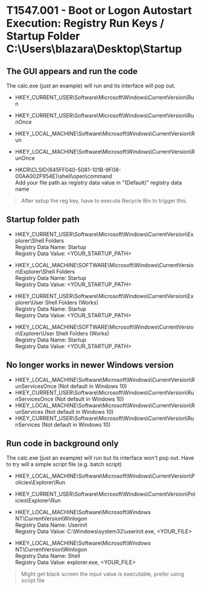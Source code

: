 # T1547.001 - Boot or Logon Autostart Execution: Registry Run Keys / Startup Folder C:\Users\blazara\Desktop\Startup

## The GUI appears and run the code

The calc.exe (just an example) will run and its interface will pop out.

- HKEY_CURRENT_USER\Software\Microsoft\Windows\CurrentVersion\Run
- HKEY_CURRENT_USER\Software\Microsoft\Windows\CurrentVersion\RunOnce
- HKEY_LOCAL_MACHINE\Software\Microsoft\Windows\CurrentVersion\Run
- HKEY_LOCAL_MACHINE\Software\Microsoft\Windows\CurrentVersion\RunOnce

- HKCR\CLSID\{645FF040-5081-101B-9F08-00AA002F954E}\shell\open\command  
Add your file path as registry data value in "(Default)" registry data name

> After setup the reg key, have to execute Recycle Bin to trigger this.

## Startup folder path

- HKEY_CURRENT_USER\Software\Microsoft\Windows\CurrentVersion\Explorer\Shell Folders  
Registry Data Name: Startup  
Registry Data Value: <YOUR_STARTUP_PATH>  

- HKEY_LOCAL_MACHINE\SOFTWARE\Microsoft\Windows\CurrentVersion\Explorer\Shell Folders  
Registry Data Name: Startup  
Registry Data Value: <YOUR_STARTUP_PATH>  

- HKEY_CURRENT_USER\Software\Microsoft\Windows\CurrentVersion\Explorer\User Shell Folders (Works)  
Registry Data Name: Startup  
Registry Data Value: <YOUR_STARTUP_PATH>  

- HKEY_LOCAL_MACHINE\SOFTWARE\Microsoft\Windows\CurrentVersion\Explorer\User Shell Folders (Works)  
Registry Data Name: Startup  
Registry Data Value: <YOUR_STARTUP_PATH>  

## No longer works in newer Windows version

- HKEY_LOCAL_MACHINE\Software\Microsoft\Windows\CurrentVersion\RunServicesOnce (Not default in Windows 10)
- HKEY_CURRENT_USER\Software\Microsoft\Windows\CurrentVersion\RunServicesOnce (Not default in Windows 10)
- HKEY_LOCAL_MACHINE\Software\Microsoft\Windows\CurrentVersion\RunServices (Not default in Windows 10)
- HKEY_CURRENT_USER\Software\Microsoft\Windows\CurrentVersion\RunServices (Not default in Windows 10)

## Run code in background only

The calc.exe (just an example) will run but its interface won't pop out.
Have to try will a simple script file (e.g. batch script)

- HKEY_LOCAL_MACHINE\Software\Microsoft\Windows\CurrentVersion\Policies\Explorer\Run
- HKEY_CURRENT_USER\Software\Microsoft\Windows\CurrentVersion\Policies\Explorer\Run

- HKEY_LOCAL_MACHINE\Software\Microsoft\Windows NT\CurrentVersion\Winlogon  
Registry Data Name: Userinit  
Registry Data Value: C:\Windows\system32\userinit.exe, <YOUR_FILE>  

- HKEY_LOCAL_MACHINE\Software\Microsoft\Windows NT\CurrentVersion\Winlogon  
Registry Data Name: Shell  
Registry Data Value: explorer.exe, <YOUR_FILE>  

> Might get black screen the input value is executable, prefer using script file
